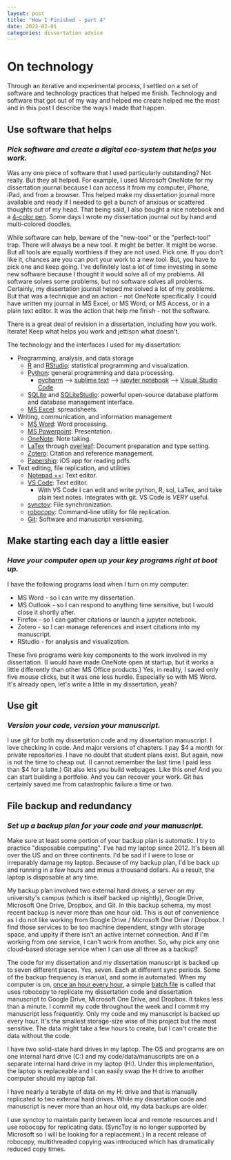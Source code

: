 ```yaml
---
layout: post
title: "How I Finished - part 4"
date: 2022-02-01
categories: dissertation advice
---
```


# On technology
Through an iterative and experimental process, I settled on a set of software and technology practices that helped me finish. Technology and software that got out of my way and helped me create helped me the most and in this post I describe the ways I made that happen. 

## Use software that helps
### _Pick software and create a digital eco-system that helps you work._
Was any one piece of software that I used particularly outstanding? Not really. But they all helped. For example, I used Microsoft OneNote for my dissertation journal because I can access it from my computer, iPhone, iPad, and from a browser. This helped make my dissertation journal more available and ready if I needed to get a bunch of anxious or scattered thoughts out of my head. That being said, I also bought a nice notebook and a [4-color pen](https://uni-pens.com/product/jetstream-4and1/). Some days I wrote my dissertation journal out by hand and multi-colored doodles.

While software can help, beware of the "new-tool" or the "perfect-tool" trap. There will always be a new tool. It might be better. It might be worse. But all tools are equally worthless if they are not used. Pick one. If you don't like it, chances are you can port your work to a new tool. But, you have to pick one and keep going. I've definitely lost a lot of time investing in some new software because I thought it would solve all of my problems. All software solves some problems, but no software solves all problems. Certainly, my dissertation journal helped me solved a lot of my problems. But that was a technique and an action - not OneNote specifically. I could have written my journal in MS Excel, or MS Word, or MS Access, or in a plain text editor. It was the action that help me finish - not the software.

There is a great deal of revision in a dissertation, including how you work. Iterate! Keep what helps you work and jettison what doesn't. 

The technology and the interfaces I used for my dissertation:
- Programming, analysis, and data storage
    - [R](https://cran.r-project.org/) and [RStudio](https://www.rstudio.com/): statistical programming and visualization.
    - [Python](https://www.python.org/): general programming and data processing.
        - [pycharm](https://www.jetbrains.com/pycharm/) --> [sublime text](https://www.sublimetext.com/) --> [jupyter notebook](https://www.anaconda.com/) --> [Visual Studio Code](https://code.visualstudio.com/)
    - [SQLite](https://www.sqlite.org/index.html) and [SQLiteStudio](https://sqlitestudio.pl/): powerful open-source database platform and database management interface.
    - [MS Excel](https://www.microsoft.com/en-us/microsoft-365/excel): spreadsheets.
- Writing, communication, and information management
    - [MS Word](https://www.microsoft.com/en-us/microsoft-365/word): Word processing.
    - [MS Powerpoint](https://www.microsoft.com/en-us/microsoft-365/powerpoint): Presentation.
    - [OneNote](https://www.microsoft.com/en-us/microsoft-365/onenote/digital-note-taking-app/): Note taking.
    - [LaTex](https://www.latex-project.org/) through [overleaf](https://www.overleaf.com/project): Document preparation and type setting.
    - [Zotero](https://www.zotero.org/): Citation and reference management.
    - [Papership](https://apps.apple.com/app/papership/id631980748): iOS app for reading pdfs.
- Text editing, file replication, and utilities
    - [Notepad ++](https://notepad-plus-plus.org/downloads/): Text editor. 
    - [VS Code](https://code.visualstudio.com/): Text editor.
        - With VS Code I can edit and write python, R, sql, LaTex, and take plain text notes. Integrates with git. VS Code is *VERY* useful.
    - [synctoy](https://en.wikipedia.org/wiki/SyncToy): File synchronization.
    - [robocopy](https://docs.microsoft.com/en-us/windows-server/administration/windows-commands/robocopy): Command-line utility for file replication.
    - [Git](https://github.com/): Software and manuscript versioning.

## Make starting each day a little easier
### _Have your computer open up your key programs right at boot up._

I have the following programs load when I turn on my computer:
- MS Word - so I can write my dissertation.
- MS Outlook - so I can respond to anything time sensitive, but I would close it shortly after.
- Firefox - so I can gather citations or launch a jupyter notebook.
- Zotero - so I can manage references and insert citations into my manuscript.
- RStudio - for analysis and visualization.

These five programs were key components to the work involved in my dissertation. (I would have made OneNote open at startup, but it works a little differently than other MS Office products.) Yes, in reality, I saved only five mouse clicks, but it was one less hurdle. Especially so with MS Word. It's already open, let's write a little in my dissertation, yeah?

## Use git
### _Version your code, version your manuscript._

I use git for both my dissertation code and my dissertation manuscript. I love checking in code. And major versions of chapters. I pay $4 a month for private repositories. I have no doubt that student plans exist. But again, now is not the time to cheap out. (I cannot remember the last time I paid less than $4 for a latte.) Git also lets you build webpages. Like this one! And you can start building a portfolio. And you can recover your work. Git has certainly saved me from catastrophic failure a time or two. 

## File backup and redundancy
### _Set up a backup plan for your code and your manuscript._

Make sure at least some portion of your backup plan is automatic. I try to practice "disposable computing". I've had my laptop since 2012. It's been all over the US and on three continents. I'd be sad if I were to lose or irreparably damage my laptop. Because of my backup plan, I'd be back up and running in a few hours and minus a thousand dollars. As a result, the laptop is disposable at any time. 

My backup plan involved two external hard drives, a server on my university's campus (which is itself backed up nightly), Google Drive, Microsoft One Drive, Dropbox, and Git. In this backup schema, my most recent backup is never more than one hour old. This is out of convenience as I do not like working from Google Drive / Microsoft One Drive / Dropbox. I find those services to be too machine dependent, stingy with storage space, and uppity if there isn't an active internet connection. And if I'm working from one service, I can't work from another. So, why pick any one cloud-based storage service when I can use all three as a backup?

The code for my dissertation and my dissertation manuscript is backed up to seven different places. Yes, seven. Each at different sync periods. Some of the backup frequency is manual, and some is automated. When my computer is on, [once an hour every hour](https://docs.microsoft.com/en-us/windows/win32/taskschd/task-scheduler-start-page), a simple [batch file](https://en.wikipedia.org/wiki/Batch_file) is called that uses robocopy to replicate my dissertation code and dissertation manuscript to Google Drive, Microsoft One Drive, and Dropbox. It takes less than a minute. I commit my code throughout the week and I commit my manuscript less frequently. Only my code and my manuscript is backed up every hour. It's the smallest storage-size wise of this project but the most sensitive. The data might take a few hours to create, but I can't create the data without the code.

I have two solid-state hard drives in my laptop. The OS and programs are on one internal hard drive (C:) and my code/data/manuscripts are on a separate internal hard drive in my laptop (H:). Under this implementation, the laptop is replaceable and I can easily swap the H drive to another computer should my laptop fail. 

I have nearly a terabyte of data on my H: drive and that is manually replicated to two external hard drives. While my dissertation code and manuscript is never more than an hour old, my data backups are older. 

I use synctoy to maintain parity between local and remote resources and I use robocopy for replicating data. (SyncToy is no longer supported by Microsoft so I will be looking for a replacement.) In a recent release of robocopy, multithreaded copying was introduced which has dramatically reduced copy times.